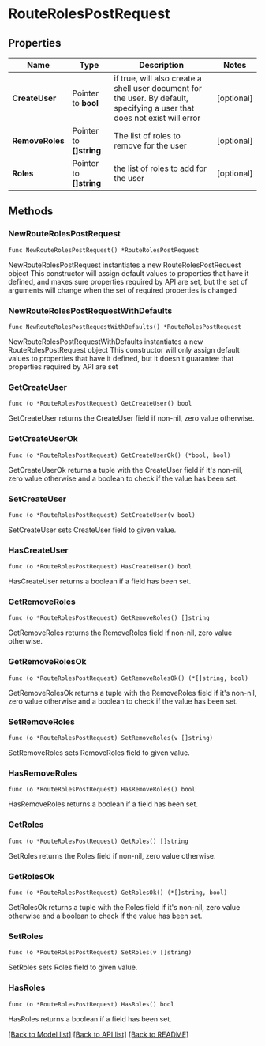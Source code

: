 # RouteRolesPostRequest

## Properties

Name | Type | Description | Notes
------------ | ------------- | ------------- | -------------
**CreateUser** | Pointer to **bool** | if true, will also create a shell user document for the user. By default, specifying a user that does not exist will error | [optional] 
**RemoveRoles** | Pointer to **[]string** | The list of roles to remove for the user | [optional] 
**Roles** | Pointer to **[]string** | the list of roles to add for the user | [optional] 

## Methods

### NewRouteRolesPostRequest

`func NewRouteRolesPostRequest() *RouteRolesPostRequest`

NewRouteRolesPostRequest instantiates a new RouteRolesPostRequest object
This constructor will assign default values to properties that have it defined,
and makes sure properties required by API are set, but the set of arguments
will change when the set of required properties is changed

### NewRouteRolesPostRequestWithDefaults

`func NewRouteRolesPostRequestWithDefaults() *RouteRolesPostRequest`

NewRouteRolesPostRequestWithDefaults instantiates a new RouteRolesPostRequest object
This constructor will only assign default values to properties that have it defined,
but it doesn't guarantee that properties required by API are set

### GetCreateUser

`func (o *RouteRolesPostRequest) GetCreateUser() bool`

GetCreateUser returns the CreateUser field if non-nil, zero value otherwise.

### GetCreateUserOk

`func (o *RouteRolesPostRequest) GetCreateUserOk() (*bool, bool)`

GetCreateUserOk returns a tuple with the CreateUser field if it's non-nil, zero value otherwise
and a boolean to check if the value has been set.

### SetCreateUser

`func (o *RouteRolesPostRequest) SetCreateUser(v bool)`

SetCreateUser sets CreateUser field to given value.

### HasCreateUser

`func (o *RouteRolesPostRequest) HasCreateUser() bool`

HasCreateUser returns a boolean if a field has been set.

### GetRemoveRoles

`func (o *RouteRolesPostRequest) GetRemoveRoles() []string`

GetRemoveRoles returns the RemoveRoles field if non-nil, zero value otherwise.

### GetRemoveRolesOk

`func (o *RouteRolesPostRequest) GetRemoveRolesOk() (*[]string, bool)`

GetRemoveRolesOk returns a tuple with the RemoveRoles field if it's non-nil, zero value otherwise
and a boolean to check if the value has been set.

### SetRemoveRoles

`func (o *RouteRolesPostRequest) SetRemoveRoles(v []string)`

SetRemoveRoles sets RemoveRoles field to given value.

### HasRemoveRoles

`func (o *RouteRolesPostRequest) HasRemoveRoles() bool`

HasRemoveRoles returns a boolean if a field has been set.

### GetRoles

`func (o *RouteRolesPostRequest) GetRoles() []string`

GetRoles returns the Roles field if non-nil, zero value otherwise.

### GetRolesOk

`func (o *RouteRolesPostRequest) GetRolesOk() (*[]string, bool)`

GetRolesOk returns a tuple with the Roles field if it's non-nil, zero value otherwise
and a boolean to check if the value has been set.

### SetRoles

`func (o *RouteRolesPostRequest) SetRoles(v []string)`

SetRoles sets Roles field to given value.

### HasRoles

`func (o *RouteRolesPostRequest) HasRoles() bool`

HasRoles returns a boolean if a field has been set.


[[Back to Model list]](../README.md#documentation-for-models) [[Back to API list]](../README.md#documentation-for-api-endpoints) [[Back to README]](../README.md)


